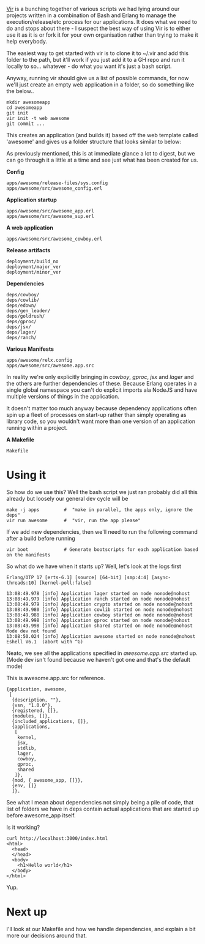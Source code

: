 [Vir](http://github.com/robashton/vir) is a bunching together of various scripts we had lying around our projects written in a combination of Bash and Erlang to manage the execution/release/etc process for our applications. It does what we need to do and stops about there - I suspect the best way of using Vir is to either use it as it is or fork it for your own organisation rather than trying to make it help everybody.

The easiest way to get started with vir is to clone it to ~/.vir and add this folder to the path, but it'll work if you just add it to a GH repo and run it locally to so... whatever - do what you want it's just a bash script.

Anyway, running vir should give us a list of possible commands, for now we'll just create an empty web application in a folder, so do something like the below..

    mkdir awesomeapp
    cd awesomeapp
    git init
    vir init -t web awesome
    git commit ...

This creates an application (and builds it) based off the web template called 'awesome' and gives us a folder structure that looks similar to below:

As previously mentioned, this is at immediate glance a lot to digest, but we can go through it a little at a time and see just what has been created for us.

**Config**

    apps/awesome/release-files/sys.config
    apps/awesome/src/awesome_config.erl

**Application startup**

    apps/awesome/src/awesome_app.erl
    apps/awesome/src/awesome_sup.erl

**A web application**

    apps/awesome/src/awesome_cowboy.erl

**Release artifacts**

    deployment/build_no
    deployment/major_ver
    deployment/minor_ver

**Dependencies**

    deps/cowboy/
    deps/cowlib/
    deps/edown/
    deps/gen_leader/
    deps/goldrush/
    deps/gproc/
    deps/jsx/
    deps/lager/
    deps/ranch/

**Various Manifests**

    apps/awesome/relx.config
    apps/awesome/src/awesome.app.src


In reality we're only explicitly bringing in *cowboy*, *gproc*, *jsx* and *lager* and the others are further dependencies of these. Because Erlang operates in a single global namespace you can't do explicit imports ala NodeJS and have multiple versions of things in the application.

It doesn't matter too much anyway because dependency applications often spin up a fleet of processes on start-up rather than simply operating as library code, so you wouldn't want more than one version of an application running within a project.

**A Makefile**

    Makefile

Using it
==

So how do we use this? Well the bash script we just ran probably did all this already but loosely our general dev cycle will be

    make -j apps         #  "make in parallel, the apps only, ignore the deps"
    vir run awesome      #  "vir, run the app please"

If we add new dependencies, then we'll need to run the following command after a build before running

    vir boot             # Generate bootscripts for each application based on the manifests

So what do we have when it starts up? Well, let's look at the logs first

    Erlang/OTP 17 [erts-6.1] [source] [64-bit] [smp:4:4] [async-threads:10] [kernel-poll:false]

    13:08:49.978 [info] Application lager started on node nonode@nohost
    13:08:49.979 [info] Application ranch started on node nonode@nohost
    13:08:49.979 [info] Application crypto started on node nonode@nohost
    13:08:49.980 [info] Application cowlib started on node nonode@nohost
    13:08:49.988 [info] Application cowboy started on node nonode@nohost
    13:08:49.998 [info] Application gproc started on node nonode@nohost
    13:08:49.998 [info] Application shared started on node nonode@nohost
    Mode dev not found
    13:08:50.024 [info] Application awesome started on node nonode@nohost
    Eshell V6.1  (abort with ^G)

Neato, we see all the applications specified in *awesome.app.src* started up. (Mode dev isn't found because we haven't got one and that's the default mode)

This is awesome.app.src for reference.

    {application, awesome,
     [
      {description, ""},
      {vsn, "1.0.0"},
      {registered, []},
      {modules, []},
      {included_applications, []},
      {applications,
       [
        kernel,
        jsx,
        stdlib,
        lager,
        cowboy,
        gproc,
        shared
       ]},
      {mod, { awesome_app, []}},
      {env, []}
      ]}.

See what I mean about dependencies not simply being a pile of code, that list of folders we have in deps contain actual applications that are started up before awesome_app itself.

Is it working?

    curl http://localhost:3000/index.html
    <html>
      <head>
      </head>
      <body>
        <h1>Hello world</h1>
      </body>
    </html>

Yup.

Next up
==

I'll look at our Makefile and how we handle dependencies, and explain a bit more our decisions around that.
